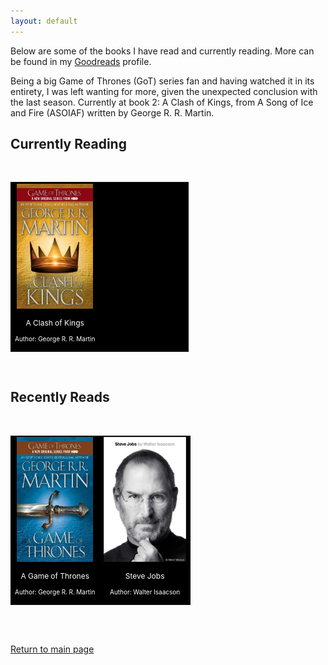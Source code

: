 ```yaml
---
layout: default
---
```


<style>
  table
  {
    border: none;
  }
  td
  {
    background: black;
    border: none;
    color: white;
  }
</style>

Below are some of the books I have read and currently reading. More can be found in my [Goodreads](https://www.goodreads.com/archity) profile.

Being a big Game of Thrones (GoT) series fan and having watched it in its entirety, I was left wanting for more, given the unexpected conclusion with the last season. Currently at book 2: A Clash of Kings, from A Song of Ice and Fire (ASOIAF) written by George R. R. Martin.

## Currently Reading
<br>
<table border="1" style="width:300px">
  <tbody>
    <tr>
      <td style="text-align: center; vertical-align: middle;"><img src="./images/clashofkings_grrm_360px.jpg" height = "200">
      <p style="font-size: 12px">
      A Clash of Kings</p>
      <p style="font-size: 10px">
      Author: George R. R. Martin</p>
      </td>
      <td width="50%"></td>
    </tr>
  </tbody>
</table>

<br>

## Recently Reads
<br>
<table border="1" style="width:300px">
  <tbody>
    <tr>
      <td style="text-align: center; vertical-align: middle;"><img src="./images/agameofthrones_grrm_360px.jpg" height = "200">
      <p style="font-size: 12px">
      A Game of Thrones</p>
      <p style="font-size: 10px">
      Author: George R. R. Martin</p></td>
      <td style="text-align: center; vertical-align: middle;"><img src="./images/stevejobs_walterisaacson.jpg" height = "200">
      <p style="font-size: 12px">
      Steve Jobs</p>
      <p style="font-size: 10px">
      Author: Walter Isaacson</p></td>
    </tr>
  </tbody>
</table>

<br><br>

[Return to main page](./index.html)